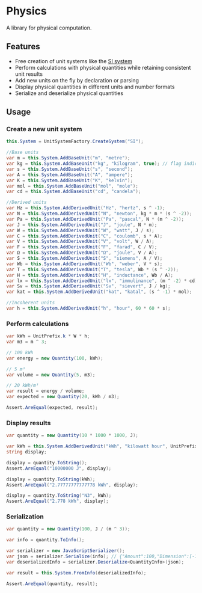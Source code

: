 Physics
=======

A library for physical computation.

## Features ##
- Free creation of unit systems like the [SI system](http://en.wikipedia.org/wiki/International_System_of_Units)
- Perform calculations with physical quantities while retaining consistent unit results
- Add new units on the fly by declaration or parsing
- Display physical quantities in different units and number formats
- Serialize and deserialize physical quantities

## Usage ##
### Create a new unit system ###
```C#
this.System = UnitSystemFactory.CreateSystem("SI");

//Base units
var m = this.System.AddBaseUnit("m", "metre");
var kg = this.System.AddBaseUnit("kg", "kilogram", true); // flag indicates that kilogram has an inherent prefix
var s = this.System.AddBaseUnit("s", "second");
var A = this.System.AddBaseUnit("A", "ampere");
var K = this.System.AddBaseUnit("K", "kelvin");
var mol = this.System.AddBaseUnit("mol", "mole");
var cd = this.System.AddBaseUnit("cd", "candela");

//Derived units
var Hz = this.System.AddDerivedUnit("Hz", "hertz", s ^ -1);
var N = this.System.AddDerivedUnit("N", "newton", kg * m * (s ^ -2));
var Pa = this.System.AddDerivedUnit("Pa", "pascal", N * (m ^ -2));
var J = this.System.AddDerivedUnit("J", "joule", N * m);
var W = this.System.AddDerivedUnit("W", "watt", J / s);
var C = this.System.AddDerivedUnit("C", "coulomb", s * A);
var V = this.System.AddDerivedUnit("V", "volt", W / A);
var F = this.System.AddDerivedUnit("F", "farad", C / V);
var Ω = this.System.AddDerivedUnit("Ω", "joule", V / A);
var S = this.System.AddDerivedUnit("S", "siemens", A / V);
var Wb = this.System.AddDerivedUnit("Wb", "weber", V * s);
var T = this.System.AddDerivedUnit("T", "tesla", Wb * (s ^ -2));
var H = this.System.AddDerivedUnit("H", "inductance", Wb / A);
var lx = this.System.AddDerivedUnit("lx", "immulinance", (m ^ -2) * cd);
var Sv = this.System.AddDerivedUnit("Sv", "sievert", J / kg);
var kat = this.System.AddDerivedUnit("kat", "katal", (s ^ -1) * mol);

//Incoherent units
var h = this.System.AddDerivedUnit("h", "hour", 60 * 60 * s);
```

### Perform calculations ###

```C#
var kWh = UnitPrefix.k * W * h;
var m3 = m ^ 3;

// 100 kWh
var energy = new Quantity(100, kWh);

// 5 m³
var volume = new Quantity(5, m3);

// 20 kWh/m³
var result = energy / volume;
var expected = new Quantity(20, kWh / m3);

Assert.AreEqual(expected, result);
```

### Display results ###

```C#
var quantity = new Quantity(10 * 1000 * 1000, J);

var kWh = this.System.AddDerivedUnit("kWh", "kilowatt hour", UnitPrefix.k * W * h);
string display;

display = quantity.ToString();
Assert.AreEqual("10000000 J", display);

display = quantity.ToString(kWh);
Assert.AreEqual("2.77777777777778 kWh", display);

display = quantity.ToString("N3", kWh);
Assert.AreEqual("2.778 kWh", display);
```

### Serialization ###

```C#
var quantity = new Quantity(100, J / (m ^ 3));

var info = quantity.ToInfo();

var serializer = new JavaScriptSerializer();
var json = serializer.Serialize(info); // {"Amount":100,"Dimension":[-1,1,-2]}
var deserializedInfo = serializer.Deserialize<QuantityInfo>(json);

var result = this.System.FromInfo(deserializedInfo);

Assert.AreEqual(quantity, result);
```
